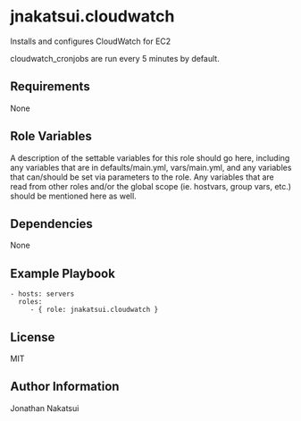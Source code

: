 jnakatsui.cloudwatch
====================

Installs and configures CloudWatch for EC2

cloudwatch_cronjobs are run every 5 minutes by default.

Requirements
------------

None

Role Variables
--------------

A description of the settable variables for this role should go here, including any variables that are in defaults/main.yml, vars/main.yml, and any variables that can/should be set via parameters to the role. Any variables that are read from other roles and/or the global scope (ie. hostvars, group vars, etc.) should be mentioned here as well.

Dependencies
------------

None

Example Playbook
----------------

    - hosts: servers
      roles:
         - { role: jnakatsui.cloudwatch }

License
-------

MIT

Author Information
------------------
Jonathan Nakatsui

